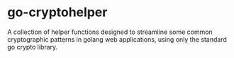 # go-cryptohelper

A collection of helper functions designed to streamline some common cryptographic patterns in golang web applications, using only the standard go crypto library.
